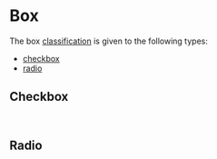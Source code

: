 # Box

The box [classification](/inputs/) is given to the following types:

- [checkbox](#checkbox)
- [radio](#radio)

## Checkbox

```vue

```

```html

```

## Radio

```vue

```

```html

```
